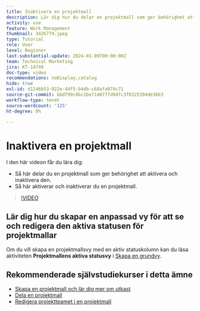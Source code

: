 ```yaml
---
title: Inaktivera en projektmall
description: Lär dig hur du delar en projektmall som ger behörighet att aktivera och inaktivera den, och hur du aktiverar och inaktiverar en projektmall.
activity: use
feature: Work Management
thumbnail: 3426779.jpeg
type: Tutorial
role: User
level: Beginner
last-substantial-update: 2024-01-09T00:00:00Z
team: Technical Marketing
jira: KT-14749
doc-type: video
recommendations: noDisplay,catalog
hide: true
exl-id: d1246b53-922e-44f5-b4db-c68afa974c71
source-git-commit: bbdf99c6bc1be714077fd94fc3f8325394de36b3
workflow-type: tm+mt
source-wordcount: '125'
ht-degree: 0%

---
```


# Inaktivera en projektmall

I den här videon får du lära dig:

* Så här delar du en projektmall som ger behörighet att aktivera och inaktivera den.
* Så här aktiverar och inaktiverar du en projektmall.

>[!VIDEO](https://video.tv.adobe.com/v/3444994/?quality=12&learn=on&enablevpops=1&captions=swe)

## Lär dig hur du skapar en anpassad vy för att se och redigera den aktiva statusen för projektmallar

Om du vill skapa en projektmallsvy med en aktiv statuskolumn kan du läsa aktiviteten **Projektmallens aktiva statusvy** i [Skapa en grundvy](https://experienceleague.adobe.com/docs/workfront-learn/tutorials-workfront/reporting/basic-reporting/create-a-basic-view.html?lang=sv-SE).

## Rekommenderade självstudiekurser i detta ämne

* [Skapa en projektmall och lär dig mer om utkast](/help/manage-work/create-and-manage-project-templates/create-a-project-template.md)
* [Dela en projektmall](/help/manage-work/create-and-manage-project-templates/share-a-project-template.md)
* [Redigera projektteamet i en projektmall](/help/manage-work/create-and-manage-project-templates/edit-the-project-team-in-a-project-template.md)
